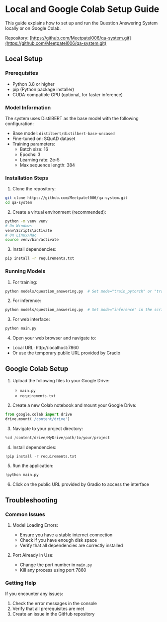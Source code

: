 # Local and Google Colab Setup Guide

This guide explains how to set up and run the Question Answering System locally or on Google Colab.

Repository: [https://github.com/Meetpatel006/qa-system.git](https://github.com/Meetpatel006/qa-system.git)

## Local Setup

### Prerequisites

- Python 3.8 or higher
- pip (Python package installer)
- CUDA-compatible GPU (optional, for faster inference)

### Model Information

The system uses DistilBERT as the base model with the following configuration:
- Base model: `distilbert/distilbert-base-uncased`
- Fine-tuned on: SQuAD dataset
- Training parameters:
  - Batch size: 16
  - Epochs: 3
  - Learning rate: 2e-5
  - Max sequence length: 384

### Installation Steps

1. Clone the repository:
```bash
git clone https://github.com/Meetpatel006/qa-system.git
cd qa-system
```

2. Create a virtual environment (recommended):
```bash
python -m venv venv
# On Windows
venv\Scripts\activate
# On Linux/Mac
source venv/bin/activate
```

3. Install dependencies:
```bash
pip install -r requirements.txt
```

### Running Models

1. For training:
```bash
python models/question_answering.py  # Set mode="train_pytorch" or "train_tensorflow" in the script
```

2. For inference:
```bash
python models/question_answering.py  # Set mode="inference" in the script
```

3. For web interface:
```bash
python main.py
```

4. Open your web browser and navigate to:
- Local URL: http://localhost:7860
- Or use the temporary public URL provided by Gradio

## Google Colab Setup

1. Upload the following files to your Google Drive:
   - `main.py`
   - `requirements.txt`

2. Create a new Colab notebook and mount your Google Drive:
```python
from google.colab import drive
drive.mount('/content/drive')
```

3. Navigate to your project directory:
```python
%cd /content/drive/MyDrive/path/to/your/project
```

4. Install dependencies:
```python
!pip install -r requirements.txt
```

5. Run the application:
```python
!python main.py
```

6. Click on the public URL provided by Gradio to access the interface

## Troubleshooting

### Common Issues

1. Model Loading Errors:
   - Ensure you have a stable internet connection
   - Check if you have enough disk space
   - Verify that all dependencies are correctly installed

2. Port Already in Use:
   - Change the port number in `main.py`
   - Kill any process using port 7860

### Getting Help

If you encounter any issues:
1. Check the error messages in the console
2. Verify that all prerequisites are met
3. Create an issue in the GitHub repository
